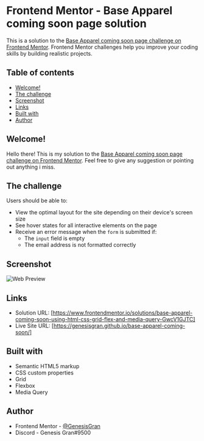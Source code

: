 # Frontend Mentor - Base Apparel coming soon page solution

This is a solution to the [Base Apparel coming soon page challenge on Frontend Mentor](https://www.frontendmentor.io/challenges/base-apparel-coming-soon-page-5d46b47f8db8a7063f9331a0). Frontend Mentor challenges help you improve your coding skills by building realistic projects.

## Table of contents

- [Welcome!](#welcome!)
- [The challenge](#the-challenge)
- [Screenshot](#screenshot)
- [Links](#links)
- [Built with](#built-with)
- [Author](#author)

## Welcome!

Hello there! This is my solution to the [Base Apparel coming soon page challenge on Frontend Mentor](https://www.frontendmentor.io/challenges/base-apparel-coming-soon-page-5d46b47f8db8a7063f9331a0). Feel free to give any suggestion or pointing out anything i miss.

## The challenge

Users should be able to:

- View the optimal layout for the site depending on their device's screen size
- See hover states for all interactive elements on the page
- Receive an error message when the `form` is submitted if:
  - The `input` field is empty
  - The email address is not formatted correctly

## Screenshot

![Web Preview](./images/web-preview.jpeg)

## Links

- Solution URL: [https://www.frontendmentor.io/solutions/base-apparel-coming-soon-using-html-css-grid-flex-and-media-query-GwcV1GJTC]
- Live Site URL: [https://genesisgran.github.io/base-apparel-coming-soon/]

## Built with

- Semantic HTML5 markup
- CSS custom properties
- Grid
- Flexbox
- Media Query

## Author

- Frontend Mentor - [@GenesisGran](https://www.frontendmentor.io/profile/GenesisGran)
- Discord - Genesis Gran#9500
